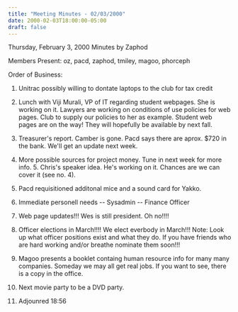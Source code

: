 ```yaml
---
title: "Meeting Minutes - 02/03/2000"
date: 2000-02-03T18:00:00-05:00
draft: false
---
```


Thursday, February 3, 2000 Minutes by Zaphod </p><p>
Members Present:  oz, pacd, zaphod, tmiley, magoo, phorceph </p><p>
Order of Business: </p><p>
1. Unitrac possibly willing to dontate laptops to the club for tax credit </p><p>
2. Lunch with Viji Murali, VP of IT regarding student webpages.   She is working on it.  Lawyers are working on conditions of use  policies for web pages.  Club to supply our policies to her as example. Student web pages are on the way!  They will hopefully be available by next fall. </p><p>
3.  Treasurer's report. Camber is gone.   Pacd says there are aprox. $720 in the bank.  We'll get an update next week. </p><p>
4.  More possible sources for project money.  Tune in next week for more info.          5.  Chris's speaker idea.  He's working on it.  Chances are we can  cover it (see no. 4). </p><p>
6.  Pacd requisitioned additonal mice and a sound card for Yakko.  </p><p>
7.  Immediate personell needs -- Sysadmin -- Finance Officer </p><p>
8.  Web page updates!!!  Wes is still president.  Oh no!!!!   </p><p>
9.  Officer elections in March!!!! We elect everbody in March!!!  Note:  Look up what officer positions exist and what they do.  If you have friends who are hard working and/or breathe nominate them soon!!! </p><p>
10.  Magoo presents a booklet containg human resource info for many many companies.  Someday we may all get real jobs. If you want to see, there is a copy in the office. </p><p>
11.  Next movie party to be a DVD party.   </p><p>
12.  Adjounred 18:56 </p><p>
          </p>
